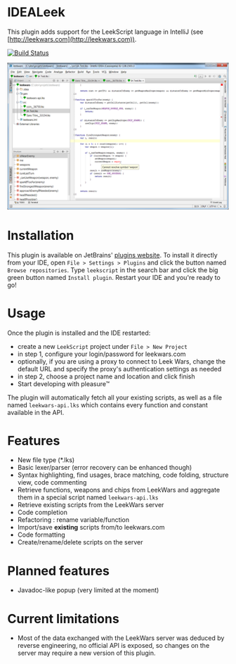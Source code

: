 IDEALeek
==========

This plugin adds support for the LeekScript language in IntelliJ (see [http://leekwars.com](http://leekwars.com)).

[![Build Status](https://travis-ci.org/bjansen/IDEALeek.svg?branch=master)](https://travis-ci.org/bjansen/IDEALeek)

![Screenshot](screenshot.png "IDEALeek in action")

Installation
============

This plugin is available on JetBrains' [plugins website](http://plugins.jetbrains.com/plugin/7531?pr=idea).
To install it directly from your IDE, open `File > Settings > Plugins` and click the button named `Browse repositories`. Type `leekscript` in the search bar and click the big green button named `Install plugin`. Restart your IDE and you're ready to go!


Usage
=====

Once the plugin is installed and the IDE restarted:

* create a new `LeekScript` project under `File > New Project`
* in step 1, configure your login/password for leekwars.com
* optionally, if you are using a proxy to connect to Leek Wars, change the default URL and specify the proxy's authentication settings as needed
* in step 2, choose a project name and location and click finish
* Start developing with pleasure™

The plugin will automatically fetch all your existing scripts, as well as a file named `leekwars-api.lks` which contains every function and constant available in the API.

Features
========

* New file type (*.lks)
* Basic lexer/parser (error recovery can be enhanced though)
* Syntax highlighting, find usages, brace matching, code folding, structure view, code commenting
* Retrieve functions, weapons and chips from LeekWars and aggregate them in a special script named `leekwars-api.lks`
* Retrieve existing scripts from the LeekWars server
* Code completion
* Refactoring : rename variable/function
* Import/save **existing** scripts from/to leekwars.com
* Code formatting
* Create/rename/delete scripts on the server

Planned features
================
* Javadoc-like popup (very limited at the moment)

Current limitations
===================

* Most of the data exchanged with the LeekWars server was deduced by reverse engineering, no official API is exposed, so changes on the server may require a new version of this plugin.
